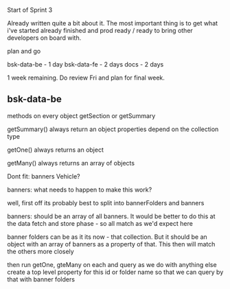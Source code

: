 Start of Sprint 3

Already written quite a bit about it. The most important thing is to get what i've started already finished and prod ready / ready to bring other developers on board with.

plan and go

bsk-data-be - 1 day
bsk-data-fe - 2 days
docs - 2 days

1 week remaining. Do review Fri and plan for final week.


## bsk-data-be

methods on every object
getSection or getSummary

getSummary()
always return an object 
properties depend on the collection type

getOne()
always returns an object

getMany()
always returns an array of objects

Dont fit: 
banners
Vehicle?

banners: 
what needs to happen to make this work?

well, first off its probably best to split into 
bannerFolders and banners

banners: 
should be an array of all banners. 
It would be better to do this at the data fetch and store phase - so all match as we'd expect here 



banner folders can be as it its now - that collection. But it should be an object with an array of banners as a property of that. This then will match the others more closely



then run getOne, gteMany on each and query as we do with anything else 
create a top level property for this id or folder name so that we can query by that with banner folders
